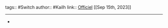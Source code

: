 tags:: #Switch 
author:: #Kailh
link:: [Officiel](http://www.kailh.com/en/Products/Ks/CS/755.html)
[[Sep 15th, 2023]]
***

-